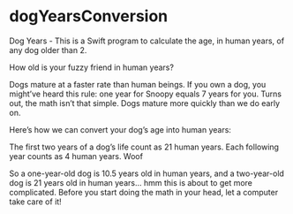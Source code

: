# dogYearsConversion

Dog Years - 
This is a Swift program to calculate the age, in human years, of any dog older than 2.


How old is your fuzzy friend in human years?

Dogs mature at a faster rate than human beings. If you own a dog, you might’ve heard this rule: one year for Snoopy equals 7 years for you. Turns out, the math isn’t that simple. Dogs mature more quickly than we do early on.

Here’s how we can convert your dog’s age into human years:

The first two years of a dog’s life count as 21 human years.
Each following year counts as 4 human years.
Woof

So a one-year-old dog is 10.5 years old in human years, and a two-year-old dog is 21 years old in human years… hmm this is about to get more complicated. Before you start doing the math in your head, let a computer take care of it!

